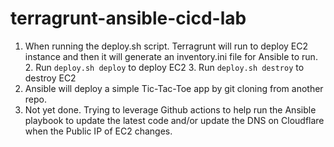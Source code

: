 # terragrunt-ansible-cicd-lab

1. When running the deploy.sh script. Terragrunt will run to deploy EC2 instance and then it will generate an inventory.ini file for Ansible to run.
   2. Run `deploy.sh deploy` to deploy EC2
   3. Run `deploy.sh destroy` to destroy EC2
2. Ansible will deploy a simple Tic-Tac-Toe app by git cloning from another repo.
3. Not yet done. Trying to leverage Github actions to help run the Ansible playbook to update the latest code and/or update the DNS on Cloudflare when the Public IP of EC2 changes.